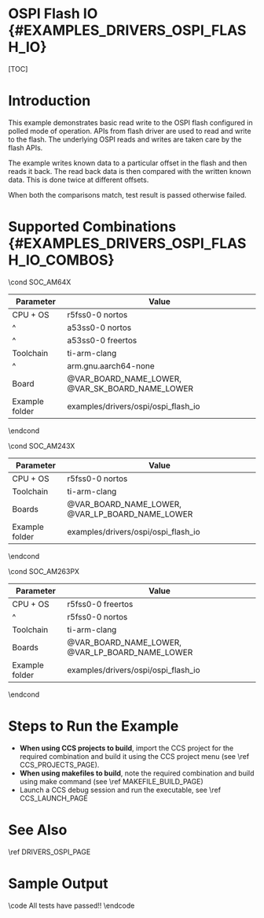 # OSPI Flash IO {#EXAMPLES_DRIVERS_OSPI_FLASH_IO}

[TOC]

# Introduction

This example demonstrates basic read write to the OSPI flash configured in polled mode of operation. APIs from flash driver are used to read and write to the flash. The underlying OSPI reads and writes are taken care by the flash APIs.

The example writes known data to a particular offset in the flash and then reads it back. The read back data is then compared with the written known data. This is done twice at different offsets.

When both the comparisons match, test result is passed otherwise failed.

# Supported Combinations {#EXAMPLES_DRIVERS_OSPI_FLASH_IO_COMBOS}

\cond SOC_AM64X

 Parameter      | Value
 ---------------|-----------
 CPU + OS       | r5fss0-0 nortos
 ^              | a53ss0-0 nortos
 ^              | a53ss0-0 freertos
 Toolchain      | ti-arm-clang
 ^              | arm.gnu.aarch64-none
 Board          | @VAR_BOARD_NAME_LOWER, @VAR_SK_BOARD_NAME_LOWER
 Example folder | examples/drivers/ospi/ospi_flash_io

\endcond

\cond SOC_AM243X

 Parameter      | Value
 ---------------|-----------
 CPU + OS       | r5fss0-0 nortos
 Toolchain      | ti-arm-clang
 Boards         | @VAR_BOARD_NAME_LOWER, @VAR_LP_BOARD_NAME_LOWER
 Example folder | examples/drivers/ospi/ospi_flash_io

\endcond

\cond SOC_AM263PX

 Parameter      | Value
 ---------------|-----------
 CPU + OS       | r5fss0-0 freertos
 ^              | r5fss0-0 nortos
 Toolchain      | ti-arm-clang
 Boards         | @VAR_BOARD_NAME_LOWER, @VAR_LP_BOARD_NAME_LOWER
 Example folder | examples/drivers/ospi/ospi_flash_io

\endcond

# Steps to Run the Example

- **When using CCS projects to build**, import the CCS project for the required combination
  and build it using the CCS project menu (see \ref CCS_PROJECTS_PAGE).
- **When using makefiles to build**, note the required combination and build using
  make command (see \ref MAKEFILE_BUILD_PAGE)
- Launch a CCS debug session and run the executable, see \ref CCS_LAUNCH_PAGE

# See Also

\ref DRIVERS_OSPI_PAGE

# Sample Output

\code
All tests have passed!!
\endcode